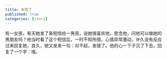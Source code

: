 ```yaml
---
title: 发错了
published: true
categories: [story]
---
```


有一女孩，有天她发了条短信给一男孩，说她很喜欢他，思念他，问他可以做她的男朋友吗？他当时看了这个短信后，一时不知所措，心情异常激动，许久没有反应过来回复她，良久，她又发来一句：对不起，发错了。他的心一下子沉了下去，回复了一个字：哦。

